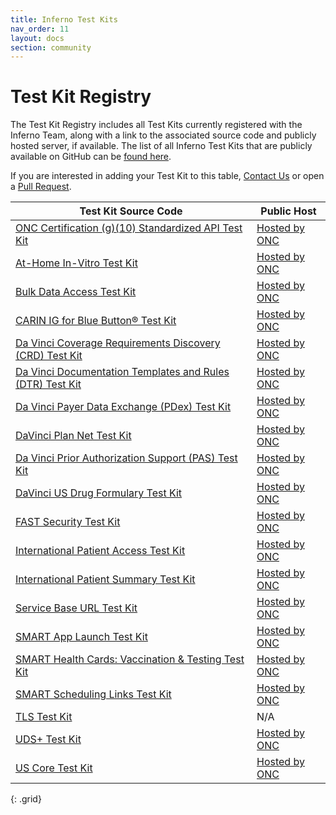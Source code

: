 ```yaml
---
title: Inferno Test Kits
nav_order: 11
layout: docs
section: community
---
```


# Test Kit Registry

The Test Kit Registry includes all Test Kits currently registered with the Inferno Team, along with a link to the associated source code and publicly hosted server, if available. The list of all Inferno Test Kits that are publicly available on GitHub can be [found here](https://github.com/inferno-framework/inferno-core/network/dependents).

If you are interested in adding your Test Kit to this table, [Contact Us](/about/who.html)
or open a [Pull Request](https://github.com/inferno-framework/inferno-framework.github.io/blob/main/community/test-kits.md).

| Test Kit Source Code | Public Host |
|----------------------|-------------|
| [ONC Certification (g)(10) Standardized API Test Kit](https://github.com/onc-healthit/onc-certification-g10-test-kit) | [Hosted by ONC](https://inferno.healthit.gov) |
| [At-Home In-Vitro Test Kit](https://github.com/inferno-framework/at-home-in-vitro-test-kit) | [Hosted by ONC](https://inferno.healthit.gov) |
| [Bulk Data Access Test Kit](https://github.com/inferno-framework/bulk-data-test-kit) | [Hosted by ONC](https://inferno.healthit.gov) |
| [CARIN IG for Blue Button® Test Kit](https://github.com/inferno-framework/carin-for-blue-button-test-kit) | [Hosted by ONC](https://inferno.healthit.gov) |
| [Da Vinci Coverage Requirements Discovery (CRD) Test Kit](https://github.com/inferno-framework/davinci-crd-test-kit) | [Hosted by ONC](https://inferno.healthit.gov) |
| [Da Vinci Documentation Templates and Rules (DTR) Test Kit](https://github.com/inferno-framework/davinci-dtr-test-kit) | [Hosted by ONC](https://inferno.healthit.gov) |
| [Da Vinci Payer Data Exchange (PDex) Test Kit](https://github.com/inferno-framework/davinci-pdex-test-kit) | [Hosted by ONC](https://inferno.healthit.gov) |
| [DaVinci Plan Net Test Kit](https://github.com/inferno-framework/davinci-plan-net-test-kit) | [Hosted by ONC](https://inferno.healthit.gov) |
| [Da Vinci Prior Authorization Support (PAS) Test Kit](https://github.com/inferno-framework/davinci-pas-test-kit) | [Hosted by ONC](https://inferno.healthit.gov) |
| [DaVinci US Drug Formulary Test Kit](https://github.com/inferno-framework/davinci-us-drug-formulary-test-kit) | [Hosted by ONC](https://inferno.healthit.gov) |
| [FAST Security Test Kit](https://github.com/inferno-framework/fast-security-test-kit) | [Hosted by ONC](https://inferno.healthit.gov) |
| [International Patient Access Test Kit](https://github.com/inferno-framework/ipa-test-kit) | [Hosted by ONC](https://inferno.healthit.gov) |
| [International Patient Summary Test Kit](https://github.com/inferno-framework/ips-test-kit) | [Hosted by ONC](https://inferno.healthit.gov) |
| [Service Base URL Test Kit](https://github.com/inferno-framework/service-base-url-test-kit) | [Hosted by ONC](https://inferno.healthit.gov) |
| [SMART App Launch Test Kit](https://github.com/inferno-framework/smart-app-launch-test-kit) | [Hosted by ONC](https://inferno.healthit.gov) |
| [SMART Health Cards: Vaccination & Testing Test Kit](https://github.com/inferno-framework/shc-vaccination-test-kit) | [Hosted by ONC](https://inferno.healthit.gov) |
| [SMART Scheduling Links Test Kit](https://github.com/inferno-framework/smart-scheduling-links-test-kit) | [Hosted by ONC](https://inferno.healthit.gov) |
| [TLS Test Kit](https://github.com/inferno-framework/tls-test-kit) | N/A |
| [UDS+ Test Kit](https://github.com/inferno-framework/uds-plus-test-kit) | [Hosted by ONC](https://inferno.healthit.gov) |
| [US Core Test Kit](https://github.com/inferno-framework/us-core-test-kit) | [Hosted by ONC](https://inferno.healthit.gov) |
{: .grid}
